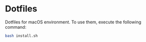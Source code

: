 # Dotfiles

Dotfiles for macOS environment. To use them, execute the following command:
```bash
bash install.sh
```